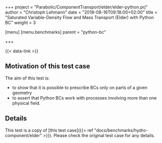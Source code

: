 +++
project = "Parabolic/ComponentTransport/elder/elder-python.prj"
author = "Christoph Lehmann"
date = "2018-08-16T09:18:00+02:00"
title = "Saturated Variable-Density Flow and Mass Transport (Elder) with Python BC"
weight = 3

[menu]
  [menu.benchmarks]
    parent = "python-bc"

+++

{{< data-link >}}

## Motivation of this test case

The aim of this test is:

* to show that it is possible to prescribe BCs only on parts of a given geometry
* to assert that Python BCs work with processes involving more than one physical
  field.

## Details

This test is a copy of [this test case]({{< ref "docs/benchmarks/hydro-component/elder" >}}).
Please check the original test case for any details.
